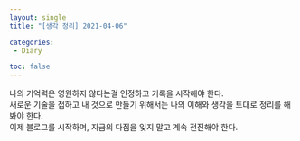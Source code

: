 ```yaml
---
layout: single
title: "[생각 정리] 2021-04-06"

categories:
 - Diary

toc: false
---
```


나의 기억력은 영원하지 않다는걸 인정하고 기록을 시작해야 한다.  
새로운 기술을 접하고 내 것으로 만들기 위해서는 나의 이해와 생각을 토대로 정리를 해봐야 한다.  
이제 블로그를 시작하며, 지금의 다짐을 잊지 말고 계속 전진해야 한다.  

